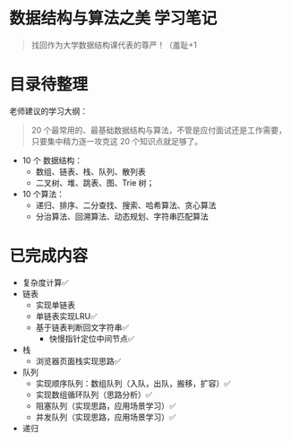 # 数据结构与算法之美 学习笔记
> 找回作为大学数据结构课代表的尊严！（羞耻+1
# 目录待整理

老师建议的学习大纲：
> 20 个最常用的、最基础数据结构与算法，不管是应付面试还是工作需要，只要集中精力逐一攻克这 20 个知识点就足够了。

* 10 个 数据结构：
  * 数组、链表、栈、队列、散列表
  * 二叉树、堆、跳表、图、Trie 树；
* 10 个算法：
  * 递归、排序、二分查找、搜索、哈希算法、贪心算法
  * 分治算法、回溯算法、动态规划、字符串匹配算法

# 已完成内容

* 复杂度计算✅
* 链表
  * 实现单链表
  * 单链表实现LRU✅
  * 基于链表判断回文字符串✅
    * 快慢指针定位中间节点✅
* 栈
  * 浏览器页面栈实现思路✅
* 队列
  * 实现顺序队列：数组队列（入队，出队，搬移，扩容）✅
  * 实现数组循环队列（思路分析）✅
  * 阻塞队列（实现思路，应用场景学习）✅
  * 并发队列（实现思路，应用场景学习）✅
* 递归



